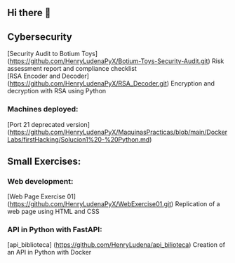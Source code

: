 ## Hi there 👋

## Cybersecurity
[Security Audit to Botium Toys] (https://github.com/HenryLudenaPyX/Botium-Toys-Security-Audit.git) Risk assessment report and compliance checklist  
[RSA Encoder and Decoder] (https://github.com/HenryLudenaPyX/RSA_Decoder.git) Encryption and decryption with RSA using Python

### Machines deployed:
[Port 21 deprecated version] (https://github.com/HenryLudenaPyX/MaquinasPracticas/blob/main/DockerLabs/firstHacking/Solucion1%20-%20Python.md)

## Small Exercises:
### Web development:
[Web Page Exercise 01] (https://github.com/HenryLudenaPyX/WebExercise01.git) Replication of a web page using HTML and CSS

### API in Python with FastAPI:
[api_biblioteca] (https://github.com/HenryLudena/api_bilioteca) Creation of an API in Python with Docker


<!--
**HenryLudenaPyX/HenryLudenaPyX** is a ✨ _special_ ✨ repository because its `README.md` (this file) appears on your GitHub profile.

Here are some ideas to get you started:

- 🔭 I’m currently working on ...
- 🌱 I’m currently learning ...
- 👯 I’m looking to collaborate on ...
- 🤔 I’m looking for help with ...
- 💬 Ask me about ...
- 📫 How to reach me: ...
- 😄 Pronouns: ...
- ⚡ Fun fact: ...
-->
